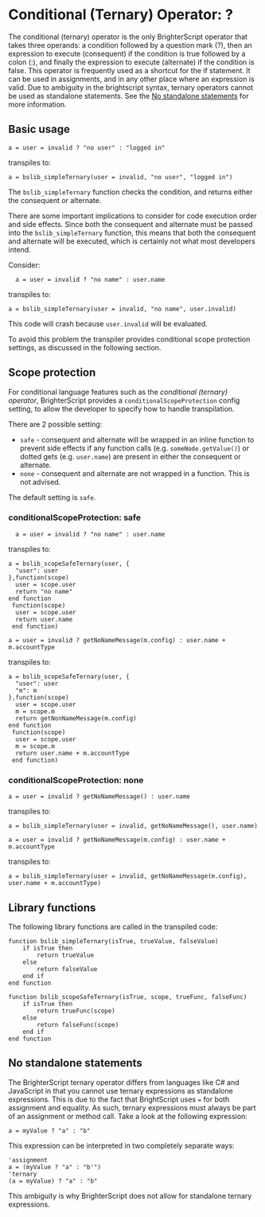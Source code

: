 # Conditional (Ternary) Operator: ?
The conditional (ternary) operator is the only BrighterScript operator that takes three operands: a condition followed by a question mark (?), then an expression to execute (consequent) if the condition is true followed by a colon (:), and finally the expression to execute (alternate) if the condition is false. This operator is frequently used as a shortcut for the if statement. It can be used in assignments, and in any other place where an expression is valid. Due to ambiguity in the brightscript syntax, ternary operators cannot be used as standalone statements. See the [No standalone statements](#no-standalone-statements) for more information.

## Basic usage

```BrighterScript
a = user = invalid ? "no user" : "logged in"
```

transpiles to: 

```BrightScript
a = bslib_simpleTernary(user = invalid, "no user", "logged in")
```

The `bslib_simpleTernary` function checks the condition, and returns either the consequent or alternate.

There are some important implications to consider for code execution order and side effects. Since both the consequent and alternate must be passed into the `bslib_simpleTernary` function, this means that both the consequent and alternate will be executed, which is certainly not what most developers intend.

Consider:

```BrighterScript
  a = user = invalid ? "no name" : user.name
```

transpiles to:
```BrightScript
a = bslib_simpleTernary(user = invalid, "no name", user.invalid)
```

This code will crash because `user.invalid` will be evaluated.

To avoid this problem the transpiler provides conditional scope protection settings, as discussed in the following section.

## Scope protection

For conditional language features such as the _conditional (ternary) operator_, BrighterScript provides a `conditionalScopeProtection` config setting, to allow the developer to specify how to handle transpilation.

There are 2 possible setting:

  * `safe` - consequent and alternate will be wrapped in an inline function to prevent side effects if any function calls (e.g. `someNode.getValue()`) or dotted gets (e.g. `user.name`) are present in either the consequent or alternate.
  * `none` - consequent and alternate are not wrapped in a function. This is not advised.

The default setting is `safe`.


### conditionalScopeProtection: safe

```BrighterScript
  a = user = invalid ? "no name" : user.name
```

transpiles to: 

```BrightScript
a = bslib_scopeSafeTernary(user, {
  "user": user
},function(scope)
  user = scope.user
  return "no name"
end function
 function(scope)
  user = scope.user
  return user.name
 end function) 
```

```BrighterScript
a = user = invalid ? getNoNameMessage(m.config) : user.name + m.accountType
```

transpiles to: 

```BrightScript
a = bslib_scopeSafeTernary(user, {
  "user": user
  "m": m
},function(scope)
  user = scope.user
  m = scope.m
  return getNonNameMessage(m.config)
end function
 function(scope)
  user = scope.user
  m = scope.m
  return user.name + m.accountType
 end function) 
```

### conditionalScopeProtection: none

```BrighterScript
a = user = invalid ? getNoNameMessage() : user.name
```

transpiles to: 

```BrightScript
a = bslib_simpleTernary(user = invalid, getNoNameMessage(), user.name)
```

```BrighterScript
a = user = invalid ? getNoNameMessage(m.config) : user.name + m.accountType
```

transpiles to: 

```BrightScript
a = bslib_simpleTernary(user = invalid, getNoNameMessage(m.config), user.name + m.accountType)
```

## Library functions

The following library functions are called in the transpiled code:

```
function bslib_simpleTernary(isTrue, trueValue, falseValue)
    if isTrue then
        return trueValue
    else
        return falseValue
    end if
end function

function bslib_scopeSafeTernary(isTrue, scope, trueFunc, falseFunc)
    if isTrue then
        return trueFunc(scope)
    else
        return falseFunc(scope)
    end if
end function

```

## No standalone statements
The BrighterScript ternary operator differs from languages like C# and JavaScript in that you cannot use ternary expressions as standalone expressions. This is due to the fact that BrightScript uses `=` for both assignment and equality. As such, ternary expressions must always be part of an assignment or method call. Take a look at the following expression: 
```
a = myValue ? "a" : "b"
```
This expression can be interpreted in two completely separate ways:
```
'assignment
a = (myValue ? "a" : "b'")
'ternary
(a = myValue) ? "a" : "b"
```
This ambiguity is why BrighterScript does not allow for standalone ternary expressions.
